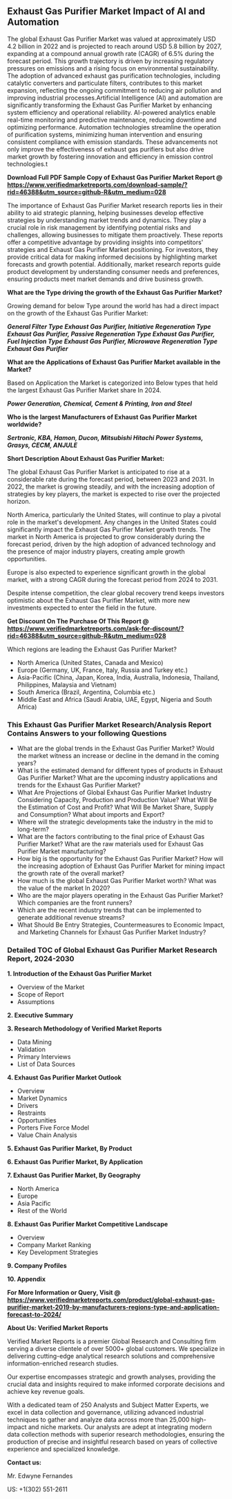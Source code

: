 <h2>Exhaust Gas Purifier Market Impact of AI and Automation</h2>The global Exhaust Gas Purifier Market was valued at approximately USD 4.2 billion in 2022 and is projected to reach around USD 5.8 billion by 2027, expanding at a compound annual growth rate (CAGR) of 6.5% during the forecast period. This growth trajectory is driven by increasing regulatory pressures on emissions and a rising focus on environmental sustainability. The adoption of advanced exhaust gas purification technologies, including catalytic converters and particulate filters, contributes to this market expansion, reflecting the ongoing commitment to reducing air pollution and improving industrial processes.Artificial Intelligence (AI) and automation are significantly transforming the Exhaust Gas Purifier Market by enhancing system efficiency and operational reliability. AI-powered analytics enable real-time monitoring and predictive maintenance, reducing downtime and optimizing performance. Automation technologies streamline the operation of purification systems, minimizing human intervention and ensuring consistent compliance with emission standards. These advancements not only improve the effectiveness of exhaust gas purifiers but also drive market growth by fostering innovation and efficiency in emission control technologies.t</p><p id="" class=""><strong>Download Full PDF Sample Copy of Exhaust Gas Purifier Market Report @ <a href="https://www.verifiedmarketreports.com/download-sample/?rid=46388&utm_source=github-R&utm_medium=028" target="_blank">https://www.verifiedmarketreports.com/download-sample/?rid=46388&utm_source=github-R&utm_medium=028</a></strong></p><p>The importance of&nbsp;Exhaust Gas Purifier Market research reports lies in their ability to aid strategic planning, helping businesses develop effective strategies by understanding market trends and dynamics. They play a crucial role in risk management by identifying potential risks and challenges, allowing businesses to mitigate them proactively. These reports offer a competitive advantage by providing insights into competitors' strategies and Exhaust Gas Purifier Market positioning. For investors, they provide critical data for making informed decisions by highlighting market forecasts and growth potential. Additionally, market research reports guide product development by understanding consumer needs and preferences, ensuring products meet market demands and drive business growth.</p><p><strong>What are the&nbsp;Type driving the growth of the Exhaust Gas Purifier Market?</strong></p><p id="" class="">Growing demand for below Type around the world has had a direct impact on the growth of the Exhaust Gas Purifier Market:</p><em><strong>General Filter Type Exhaust Gas Purifier, Initiative Regeneration Type Exhaust Gas Purifier, Passive Regeneration Type Exhaust Gas Purifier, Fuel Injection Type Exhaust Gas Purifier, Microwave Regeneration Type Exhaust Gas Purifier</strong></em></p><strong>What are the&nbsp;Applications&nbsp;of Exhaust Gas Purifier Market available in the Market?</strong></p><p id="" class="">Based on Application the Market is categorized into Below types that held the largest Exhaust Gas Purifier Market share In 2024.</p><em><strong>Power Generation, Chemical, Cement & Printing, Iron and Steel</strong></em></p><strong>Who is the largest Manufacturers of Exhaust Gas Purifier Market worldwide?</strong></p><p><em><strong>Sertronic, KBA, Hamon, Ducon, Mitsubishi Hitachi Power Systems, Grasys, CECM, ANJULE</strong></em></p><p id="" class=""><strong>Short Description About Exhaust Gas Purifier Market:</strong></p><p>The global Exhaust Gas Purifier Market is anticipated to rise at a considerable rate during the forecast period, between 2023 and 2031. In 2022, the market is growing steadily, and with the increasing adoption of strategies by key players, the market is expected to rise over the projected horizon.</p><p>North America, particularly the United States, will continue to play a pivotal role in the market's development. Any changes in the United States could significantly impact the Exhaust Gas Purifier Market growth trends. The market in North America is projected to grow considerably during the forecast period, driven by the high adoption of advanced technology and the presence of major industry players, creating ample growth opportunities.</p><p>Europe is also expected to experience significant growth in the global market, with a strong CAGR during the forecast period from 2024 to 2031.</p><p>Despite intense competition, the clear global recovery trend keeps investors optimistic about the Exhaust Gas Purifier Market, with more new investments expected to enter the field in the future.</p><p id="" class=""><strong>Get Discount On The Purchase Of This Report @ <a href="https://www.verifiedmarketreports.com/ask-for-discount/?rid=46388&utm_source=github-R&utm_medium=028" target="_blank">https://www.verifiedmarketreports.com/ask-for-discount/?rid=46388&utm_source=github-R&utm_medium=028</a></strong></p>Which regions are leading the Exhaust Gas Purifier Market?</p><ul><li>North America (United States, Canada and Mexico)</li><li>Europe (Germany, UK, France, Italy, Russia and Turkey etc.)</li><li>Asia-Pacific (China, Japan, Korea, India, Australia, Indonesia, Thailand, Philippines, Malaysia and Vietnam)</li><li>South America (Brazil, Argentina, Columbia etc.)</li><li>Middle East and Africa (Saudi Arabia, UAE, Egypt, Nigeria and South Africa)</li></ul><h3 id="" class="">This Exhaust Gas Purifier Market Research/Analysis Report Contains Answers to your following Questions</h3><ul><li>What are the global trends in the Exhaust Gas Purifier Market? Would the market witness an increase or decline in the demand in the coming years?</li><li>What is the estimated demand for different types of products in Exhaust Gas Purifier Market? What are the upcoming industry applications and trends for the Exhaust Gas Purifier Market?</li><li>What Are Projections of Global Exhaust Gas Purifier Market Industry Considering Capacity, Production and Production Value? What Will Be the Estimation of Cost and Profit? What Will Be Market Share, Supply and Consumption? What about imports and Export?</li><li>Where will the strategic developments take the industry in the mid to long-term?</li><li>What are the factors contributing to the final price of Exhaust Gas Purifier Market? What are the raw materials used for Exhaust Gas Purifier Market manufacturing?</li><li>How big is the opportunity for the Exhaust Gas Purifier Market? How will the increasing adoption of Exhaust Gas Purifier Market for mining impact the growth rate of the overall market?</li><li>How much is the global Exhaust Gas Purifier Market worth? What was the value of the market In 2020?</li><li>Who are the major players operating in the Exhaust Gas Purifier Market? Which companies are the front runners?</li><li>Which are the recent industry trends that can be implemented to generate additional revenue streams?</li><li>What Should Be Entry Strategies, Countermeasures to Economic Impact, and Marketing Channels for Exhaust Gas Purifier Market Industry?</li></ul><h3 id="" class="">Detailed TOC of Global Exhaust Gas Purifier Market Research Report, 2024-2030</h3><p id="" class=""><strong>1. Introduction of the Exhaust Gas Purifier Market</strong></p><ul><li>Overview of the Market</li><li>Scope of Report</li><li>Assumptions</li></ul><p id="" class=""><strong>2. Executive Summary</strong></p><p id="" class=""><strong>3. Research Methodology of Verified Market Reports</strong></p><ul><li>Data Mining</li><li>Validation</li><li>Primary Interviews</li><li>List of Data Sources</li></ul><p id="" class=""><strong>4. Exhaust Gas Purifier Market Outlook</strong></p><ul><li>Overview</li><li>Market Dynamics</li><li>Drivers</li><li>Restraints</li><li>Opportunities</li><li>Porters Five Force Model</li><li>Value Chain Analysis</li></ul><p id="" class=""><strong>5. Exhaust Gas Purifier Market, By Product</strong></p><p id="" class=""><strong>6. Exhaust Gas Purifier Market, By Application</strong></p><p id="" class=""><strong>7. Exhaust Gas Purifier Market, By Geography</strong></p><ul><li>North America</li><li>Europe</li><li>Asia Pacific</li><li>Rest of the World</li></ul><p id="" class=""><strong>8. Exhaust Gas Purifier Market Competitive Landscape</strong></p><ul><li>Overview</li><li>Company Market Ranking</li><li>Key Development Strategies</li></ul><p id="" class=""><strong>9. Company Profiles</strong></p><p id="" class=""><strong>10. Appendix</strong></p><p id="" class=""><strong>For More Information or Query, Visit @ <a href="https://www.verifiedmarketreports.com/product/global-exhaust-gas-purifier-market-2019-by-manufacturers-regions-type-and-application-forecast-to-2024/" target="_blank">https://www.verifiedmarketreports.com/product/global-exhaust-gas-purifier-market-2019-by-manufacturers-regions-type-and-application-forecast-to-2024/</a></strong></p><p id="" class=""><strong>About Us: Verified Market Reports</strong></p><p id="" class="">Verified Market Reports is a premier Global Research and Consulting firm serving a diverse clientele of over 5000+ global customers. We specialize in delivering cutting-edge analytical research solutions and comprehensive information-enriched research studies.</p><p id="" class="">Our expertise encompasses strategic and growth analyses, providing the crucial data and insights required to make informed corporate decisions and achieve key revenue goals.</p><p id="" class="">With a dedicated team of 250 Analysts and Subject Matter Experts, we excel in data collection and governance, utilizing advanced industrial techniques to gather and analyze data across more than 25,000 high-impact and niche markets. Our analysts are adept at integrating modern data collection methods with superior research methodologies, ensuring the production of precise and insightful research based on years of collective experience and specialized knowledge.</p><p id="" class=""><strong>Contact us:</strong></p><p id="" class="">Mr. Edwyne Fernandes</p><p id="" class="">US: +1(302) 551-2611</p>